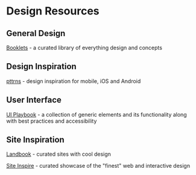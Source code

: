 # Design Resources

## General Design

[Booklets](https://www.booklets.io/) - a curated library of everything design and concepts

## Design Inspiration

[pttrns](https://pttrns.com/) - design inspiration for mobile, iOS and Android

## User Interface

[UI Playbook](https://uiplaybook.dev/) - a collection of generic elements and its functionality along with best practices and accessibility

## Site Inspiration

[Landbook](https://land-book.com/) - curated sites with cool design

[Site Inspire](https://www.siteinspire.com/) - curated showcase of the "finest" web and interactive design